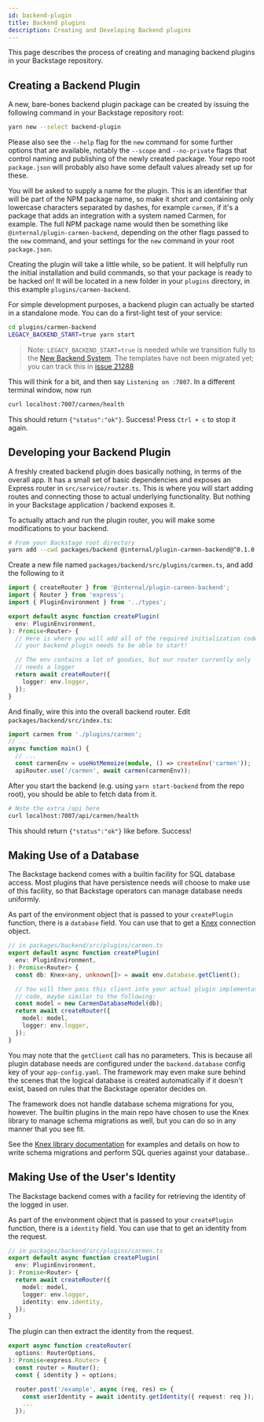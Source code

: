 ```yaml
---
id: backend-plugin
title: Backend plugins
description: Creating and Developing Backend plugins
---
```


This page describes the process of creating and managing backend plugins in your
Backstage repository.

## Creating a Backend Plugin

A new, bare-bones backend plugin package can be created by issuing the following
command in your Backstage repository root:

```sh
yarn new --select backend-plugin
```

Please also see the `--help` flag for the `new` command for some
further options that are available, notably the `--scope` and `--no-private`
flags that control naming and publishing of the newly created package. Your repo
root `package.json` will probably also have some default values already set up
for these.

You will be asked to supply a name for the plugin. This is an identifier that
will be part of the NPM package name, so make it short and containing only
lowercase characters separated by dashes, for example `carmen`, if it's a
package that adds an integration with a system named Carmen, for example. The
full NPM package name would then be something like
`@internal/plugin-carmen-backend`, depending on the other flags passed to the
`new` command, and your settings for the `new` command in
your root `package.json`.

Creating the plugin will take a little while, so be patient. It will helpfully
run the initial installation and build commands, so that your package is ready
to be hacked on! It will be located in a new folder in your `plugins` directory,
in this example `plugins/carmen-backend`.

For simple development purposes, a backend plugin can actually be started in a
standalone mode. You can do a first-light test of your service:

```sh
cd plugins/carmen-backend
LEGACY_BACKEND_START=true yarn start
```

> Note: `LEGACY_BACKEND_START=true` is needed while we transition fully to the [New Backend System](../backend-system/index.md). The templates have not been migrated yet; you can track this in [issue 21288](https://github.com/backstage/backstage/issues/21288)

This will think for a bit, and then say `Listening on :7007`. In a different
terminal window, now run

```sh
curl localhost:7007/carmen/health
```

This should return `{"status":"ok"}`. Success! Press `Ctrl + c` to stop it
again.

## Developing your Backend Plugin

A freshly created backend plugin does basically nothing, in terms of the overall
app. It has a small set of basic dependencies and exposes an Express router in
`src/service/router.ts`. This is where you will start adding routes and
connecting those to actual underlying functionality. But nothing in your
Backstage application / backend exposes it.

To actually attach and run the plugin router, you will make some modifications
to your backend.

```bash
# From your Backstage root directory
yarn add --cwd packages/backend @internal/plugin-carmen-backend@^0.1.0 # Change this to match the plugin's package.json
```

Create a new file named `packages/backend/src/plugins/carmen.ts`, and add the
following to it

```ts
import { createRouter } from '@internal/plugin-carmen-backend';
import { Router } from 'express';
import { PluginEnvironment } from '../types';

export default async function createPlugin(
  env: PluginEnvironment,
): Promise<Router> {
  // Here is where you will add all of the required initialization code that
  // your backend plugin needs to be able to start!

  // The env contains a lot of goodies, but our router currently only
  // needs a logger
  return await createRouter({
    logger: env.logger,
  });
}
```

And finally, wire this into the overall backend router. Edit
`packages/backend/src/index.ts`:

```ts
import carmen from './plugins/carmen';
// ...
async function main() {
  // ...
  const carmenEnv = useHotMemoize(module, () => createEnv('carmen'));
  apiRouter.use('/carmen', await carmen(carmenEnv));
```

After you start the backend (e.g. using `yarn start-backend` from the repo
root), you should be able to fetch data from it.

```sh
# Note the extra /api here
curl localhost:7007/api/carmen/health
```

This should return `{"status":"ok"}` like before. Success!

## Making Use of a Database

The Backstage backend comes with a builtin facility for SQL database access.
Most plugins that have persistence needs will choose to make use of this
facility, so that Backstage operators can manage database needs uniformly.

As part of the environment object that is passed to your `createPlugin`
function, there is a `database` field. You can use that to get a
[Knex](http://knexjs.org/) connection object.

```ts
// in packages/backend/src/plugins/carmen.ts
export default async function createPlugin(
  env: PluginEnvironment,
): Promise<Router> {
  const db: Knex<any, unknown[]> = await env.database.getClient();

  // You will then pass this client into your actual plugin implementation
  // code, maybe similar to the following:
  const model = new CarmenDatabaseModel(db);
  return await createRouter({
    model: model,
    logger: env.logger,
  });
}
```

You may note that the `getClient` call has no parameters. This is because all
plugin database needs are configured under the `backend.database` config key of
your `app-config.yaml`. The framework may even make sure behind the scenes that
the logical database is created automatically if it doesn't exist, based on
rules that the Backstage operator decides on.

The framework does not handle database schema migrations for you, however. The
builtin plugins in the main repo have chosen to use the Knex library to manage
schema migrations as well, but you can do so in any manner that you see fit.

See the [Knex library documentation](http://knexjs.org/) for examples and
details on how to write schema migrations and perform SQL queries against your
database..

## Making Use of the User's Identity

The Backstage backend comes with a facility for retrieving the identity of the
logged in user.

As part of the environment object that is passed to your `createPlugin`
function, there is a `identity` field. You can use that to get an identity
from the request.

```ts
// in packages/backend/src/plugins/carmen.ts
export default async function createPlugin(
  env: PluginEnvironment,
): Promise<Router> {
  return await createRouter({
    model: model,
    logger: env.logger,
    identity: env.identity,
  });
}
```

The plugin can then extract the identity from the request.

```ts
export async function createRouter(
  options: RouterOptions,
): Promise<express.Router> {
  const router = Router();
  const { identity } = options;

  router.post('/example', async (req, res) => {
    const userIdentity = await identity.getIdentity({ request: req });
    ...
  });
```
